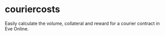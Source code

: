 # couriercosts
Easily calculate the volume, collateral and reward for a courier contract in Eve Online.
